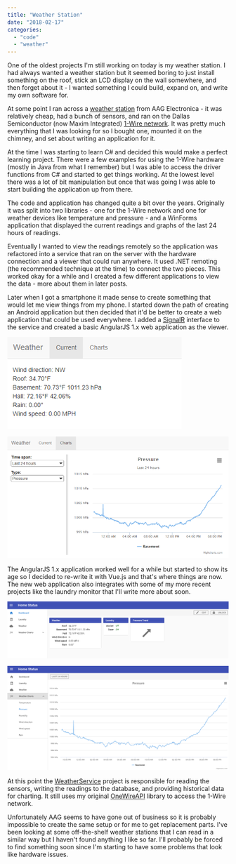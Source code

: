 ```yaml
---
title: "Weather Station"
date: "2018-02-17"
categories: 
  - "code"
  - "weather"
---
```


One of the oldest projects I'm still working on today is my weather station. I had always wanted a weather station but it seemed boring to just install something on the roof, stick an LCD display on the wall somewhere, and then forget about it - I wanted something I could build, expand on, and write my own software for.

At some point I ran across a [weather station](http://www.eham.net/reviews/detail/4643) from AAG Electronica - it was relatively cheap, had a bunch of sensors, and ran on the Dallas Semiconductor (now Maxim Integrated) [1-Wire network](https://www.maximintegrated.com/en/products/digital/one-wire.html). It was pretty much everything that I was looking for so I bought one, mounted it on the chimney, and set about writing an application for it.

At the time I was starting to learn C# and decided this would make a perfect learning project. There were a few examples for using the 1-Wire hardware (mostly in Java from what I remember) but I was able to access the driver functions from C# and started to get things working. At the lowest level there was a lot of bit manipulation but once that was going I was able to start building the application up from there.

The code and application has changed quite a bit over the years. Originally it was split into two libraries - one for the 1-Wire network and one for weather devices like temperature and pressure - and a WinForms application that displayed the current readings and graphs of the last 24 hours of readings.

Eventually I wanted to view the readings remotely so the application was refactored into a service that ran on the server with the hardware connection and a viewer that could run anywhere. It used .NET remoting (the recommended technique at the time) to connect the two pieces. This worked okay for a while and I created a few different applications to view the data - more about them in later posts.

Later when I got a smartphone it made sense to create something that would let me view things from my phone. I started down the path of creating an Android application but then decided that it'd be better to create a web application that could be used everywhere. I added a [SignalR](https://www.asp.net/signalr) interface to the service and created a basic AngularJS 1.x web application as the viewer.

[![](images/Weather-Old-Current.png)](images/Weather-Old-Current.png)

[![](images/Weather-Old-Chart.png)](images/Weather-Old-Chart.png)

The AngularJS 1.x application worked well for a while but started to show its age so I decided to re-write it with Vue.js and that's where things are now. The new web application also integrates with some of my more recent projects like the laundry monitor that I'll write more about soon.

[![](images/Weather-New-Dashboard.png)](images/Weather-New-Dashboard.png)

[![](images/Weather-New-Chart.png)](images/Weather-New-Chart.png)

At this point the [WeatherService](https://github.com/ckaczor/WeatherService) project is responsible for reading the sensors, writing the readings to the database, and providing historical data for charting. It still uses my original [OneWireAPI](https://github.com/ckaczor/OneWireAPI) library to access the 1-Wire network.

Unfortunately AAG seems to have gone out of business so it is probably impossible to create the same setup or for me to get replacement parts. I've been looking at some off-the-shelf weather stations that I can read in a similar way but I haven't found anything I like so far. I'll probably be forced to find something soon since I'm starting to have some problems that look like hardware issues.
